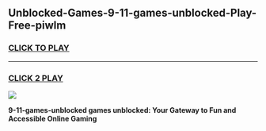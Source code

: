 
## Unblocked-Games-9-11-games-unblocked-Play-Free-piwlm
<h3>
<a href="https://premium76.site?title=9-11-games-unblocked&ref=18A1">CLICK TO PLAY</a></h3>
<hr>

<h3>
<a href="https://premium76.site?title=9-11-games-unblocked&ref=18A1">CLICK 2 PLAY</a>
  
</h3>

<a href="https://premium76.site?title=9-11-games-unblocked&ref=18A1"><img src="https://clearcache.store/games.png"></a>


**9-11-games-unblocked games unblocked: Your Gateway to Fun and Accessible Online Gaming**
